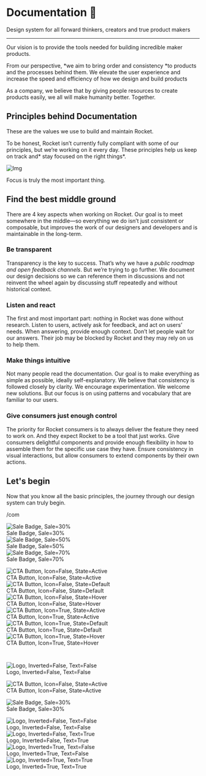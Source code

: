 
# Documentation 🚀

Design system for all forward thinkers, creators and true product makers

---

Our vision is to provide the tools needed for building incredible maker products.

From our perspective, *we aim to bring order and consistency *to products and the processes behind them. We elevate the user experience and increase the speed and efficiency of how we design and build products

As a company, we believe that by giving people resources to create products easily, we all will make humanity better. Together.

## Principles behind Documentation

These are the values we use to build and maintain Rocket.

To be honest, Rocket isn’t currently fully compliant with some of our principles, but we’re working on it every day. These principles help us keep on track and* stay focused on the right things*.

![Img](https://studio-assets.supernova.io/design-systems/14533/9289758a-6300-472a-bbc6-a57098081abf.jpeg)

Focus is truly the most important thing.

## Find the best middle ground

There are 4 key aspects when working on Rocket. Our goal is to meet somewhere in the middle—so everything we do isn’t just consistent or composable, but improves the work of our designers and developers and is maintainable in the long-term.

### Be transparent

Transparency is the key to success. That’s why we have a *public roadmap and open feedback channels*. But we’re trying to go further. We document our design decisions so we can reference them in discussions and not reinvent the wheel again by discussing stuff repeatedly and without historical context.

### Listen and react

The first and most important part: nothing in Rocket was done without research. Listen to users, actively ask for feedback, and act on users’ needs. When answering, provide enough context. Don’t let people wait for our answers. Their job may be blocked by Rocket and they may rely on us to help them.

### Make things intuitive

Not many people read the documentation. Our goal is to make everything as simple as possible, ideally self-explanatory. We believe that consistency is followed closely by clarity. We encourage experimentation. We welcome new solutions. But our focus is on using patterns and vocabulary that are familiar to our users.

### Give consumers just enough control

The priority for Rocket consumers is to always deliver the feature they need to work on. And they expect Rocket to be a tool that just works. Give consumers delightful components and provide enough flexibility in how to assemble them for the specific use case they have. Ensure consistency in visual interactions, but allow consumers to extend components by their own actions.

## Let's begin

Now that you know all the basic principles, the journey through our design system can truly begin.

/com

  
![Sale Badge, Sale=30%](https://studio-assets.supernova.io/design-systems/14533/50a3c0d0-572b-4349-a079-aebecce2c7a9.png)  
Sale Badge, Sale=30%  
![Sale Badge, Sale=50%](https://studio-assets.supernova.io/design-systems/14533/14082812-09b5-400f-967c-57ea1546abec.png)  
Sale Badge, Sale=50%  
![Sale Badge, Sale=70%](https://studio-assets.supernova.io/design-systems/14533/b93e6378-c667-469d-b7c5-bb82d09870ed.png)  
Sale Badge, Sale=70%  


  
![CTA Button, Icon=False, State=Active](https://studio-assets.supernova.io/design-systems/14533/14fdb6b0-558b-413c-85e1-74eceef92eba.png)  
CTA Button, Icon=False, State=Active  
![CTA Button, Icon=False, State=Default](https://studio-assets.supernova.io/design-systems/14533/bc7d28d0-379c-47c8-9a5d-e11f6bdfefc5.png)  
CTA Button, Icon=False, State=Default  
![CTA Button, Icon=False, State=Hover](https://studio-assets.supernova.io/design-systems/14533/423d6e8e-fb67-4b61-9dbe-cc4e9659510d.png)  
CTA Button, Icon=False, State=Hover  
![CTA Button, Icon=True, State=Active](https://studio-assets.supernova.io/design-systems/14533/e64a3d95-8560-4cdb-abd9-c73125adbff0.png)  
CTA Button, Icon=True, State=Active  
![CTA Button, Icon=True, State=Default](https://studio-assets.supernova.io/design-systems/14533/143c4bb7-54a0-4be8-9229-b01428714fd1.png)  
CTA Button, Icon=True, State=Default  
![CTA Button, Icon=True, State=Hover](https://studio-assets.supernova.io/design-systems/14533/2fe71ecd-78f2-40f3-b4cd-80c04fd02cc4.png)  
CTA Button, Icon=True, State=Hover  


```javascript  
  
```

  
![Logo, Inverted=False, Text=False](https://studio-assets.supernova.io/design-systems/14533/cf57504f-bd79-41e3-9cb6-40bef438efa9.png)  
Logo, Inverted=False, Text=False  


  
  


  
![CTA Button, Icon=False, State=Active](https://studio-assets.supernova.io/design-systems/14533/14fdb6b0-558b-413c-85e1-74eceef92eba.png)  
CTA Button, Icon=False, State=Active  


  
![Sale Badge, Sale=30%](https://studio-assets.supernova.io/design-systems/14533/50a3c0d0-572b-4349-a079-aebecce2c7a9.png)  
Sale Badge, Sale=30%  


  
![Logo, Inverted=False, Text=False](https://studio-assets.supernova.io/design-systems/14533/cf57504f-bd79-41e3-9cb6-40bef438efa9.png)  
Logo, Inverted=False, Text=False  
![Logo, Inverted=False, Text=True](https://studio-assets.supernova.io/design-systems/14533/386a1de4-5957-422a-a404-74543274be56.png)  
Logo, Inverted=False, Text=True  
![Logo, Inverted=True, Text=False](https://studio-assets.supernova.io/design-systems/14533/b301a6fb-3716-4695-9ac2-c72f55ad401e.png)  
Logo, Inverted=True, Text=False  
![Logo, Inverted=True, Text=True](https://studio-assets.supernova.io/design-systems/14533/e2f244d3-732d-434a-b2c5-aa504553a5c2.png)  
Logo, Inverted=True, Text=True  
